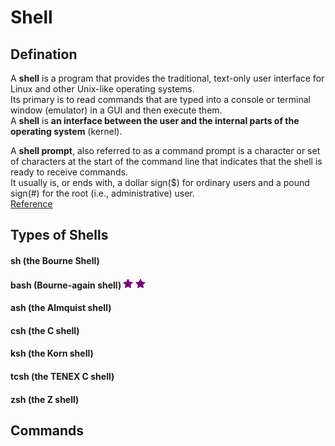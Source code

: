 # Shell 

## Defination
A **shell** is a program that provides the traditional, text-only user interface for Linux and other Unix-like operating systems.  
Its primary is to read commands that are typed into a console or terminal window (emulator) in a GUI and then execute them.  
A **shell** is **an interface between the user and the internal parts of the operating system** (kernel). 
  
A **shell prompt**, also referred to as a command prompt is a character or set of characters at the start of the command line that indicates that the shell is ready to receive commands.  
It usually is, or ends with, a dollar sign($) for ordinary users and a pound sign(#) for the root (i.e., administrative) user.  
[Reference](http://www.linfo.org/shell.html)  

## Types of Shells
#### sh (the Bourne Shell)

#### bash (Bourne-again shell)  ![](./star.png "important!") ![](./star.png "important!")

#### ash (the Almquist shell)

#### csh (the C shell)

#### ksh (the Korn shell)

#### tcsh (the TENEX C shell)

#### zsh (the Z shell)

## Commands

